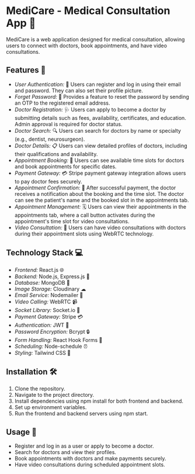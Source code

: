 # MediCare - Medical Consultation App 🏥

MediCare is a web application designed for medical consultation, allowing users to connect with doctors, book appointments, and have video consultations.

## Features 🚀

- *User Authentication:* 👤 Users can register and log in using their email and password. They can also set their profile picture.
- *Forget Password:* 🔑 Provides a feature to reset the password by sending an OTP to the registered email address.
- *Doctor Registration:* 🩺 Users can apply to become a doctor by submitting details such as fees, availability, certificates, and education. Admin approval is required for doctor status.
- *Doctor Search:* 🔍 Users can search for doctors by name or specialty (e.g., dentist, neurosurgeon).
- *Doctor Details:* 📋 Users can view detailed profiles of doctors, including their qualifications and availability.
- *Appointment Booking:* 📅 Users can see available time slots for doctors and book appointments for specific dates.
- *Payment Gateway:* 💳 Stripe payment gateway integration allows users to pay doctor fees securely.
- *Appointment Confirmation:* 📩 After successful payment, the doctor receives a notification about the booking and the time slot. The doctor can see the patient's name and the booked slot in the appointments tab.
- *Appointment Management:* 🗓 Users can view their appointments in the appointments tab, where a call button activates during the appointment's time slot for video consultations.
- *Video Consultation:* 🎥 Users can have video consultations with doctors during their appointment slots using WebRTC technology.

## Technology Stack 💻

- *Frontend:* React.js 🌐
- *Backend:* Node.js, Express.js 🚀
- *Database:* MongoDB 📂
- *Image Storage:* Cloudinary ☁
- *Email Service:* Nodemailer 📧
- *Video Calling:* WebRTC 📹
- *Socket Library:* Socket.io 🔌
- *Payment Gateway:* Stripe 💳
- *Authentication:* JWT 🔐
- *Password Encryption:* Bcrypt 🔒
- *Form Handling:* React Hook Forms 📝
- *Scheduling:* Node-schedule ⏰
- *Styling:* Tailwind CSS 🎨

## Installation 🛠

1. Clone the repository.
2. Navigate to the project directory.
3. Install dependencies using npm install for both frontend and backend.
4. Set up environment variables.
5. Run the frontend and backend servers using npm start.

## Usage 🌟

- Register and log in as a user or apply to become a doctor.
- Search for doctors and view their profiles.
- Book appointments with doctors and make payments securely.
- Have video consultations during scheduled appointment slots.